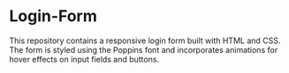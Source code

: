 # Login-Form
This repository contains a responsive login form built with HTML and CSS. The form is styled using the Poppins font and incorporates animations for hover effects on input fields and buttons.
